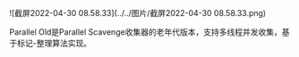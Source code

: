![截屏2022-04-30 08.58.33](../../图片/截屏2022-04-30 08.58.33.png)

Parallel Old是Parallel Scavenge收集器的老年代版本，支持多线程并发收集，基于标记-整理算法实现。